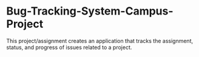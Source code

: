 # Bug-Tracking-System-Campus-Project

This project/assignment creates an application that tracks the assignment, status, and progress of issues related to a project.
